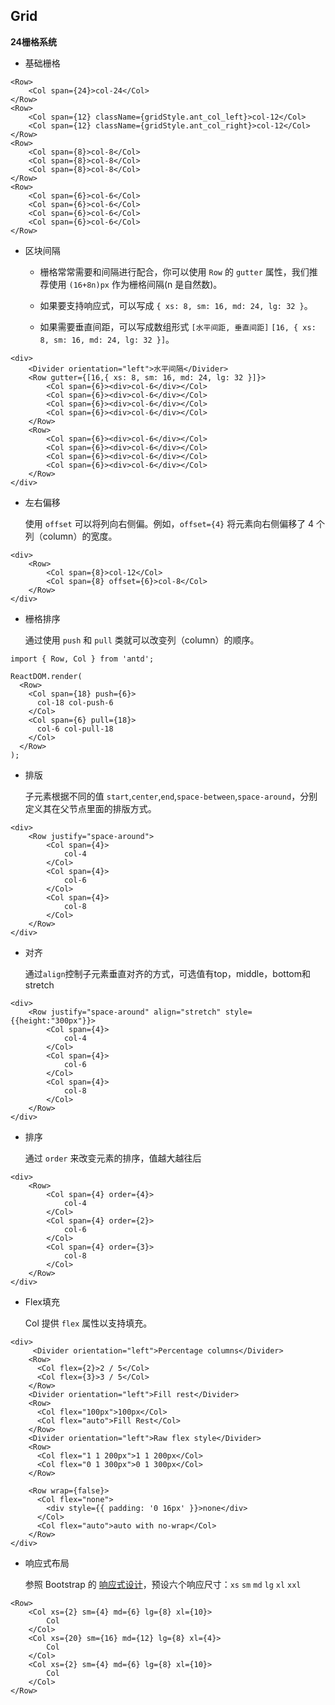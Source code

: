 ## 	Grid

**24栅格系统**

- 基础栅格

```tsx
<Row>
    <Col span={24}>col-24</Col>
</Row>
<Row>
    <Col span={12} className={gridStyle.ant_col_left}>col-12</Col>
    <Col span={12} className={gridStyle.ant_col_right}>col-12</Col>
</Row>
<Row>
    <Col span={8}>col-8</Col>
    <Col span={8}>col-8</Col>
    <Col span={8}>col-8</Col>
</Row>
<Row>
    <Col span={6}>col-6</Col>
    <Col span={6}>col-6</Col>
    <Col span={6}>col-6</Col>
    <Col span={6}>col-6</Col>
</Row>
```

- 区块间隔

  - 栅格常常需要和间隔进行配合，你可以使用 `Row` 的 `gutter` 属性，我们推荐使用 `(16+8n)px` 作为栅格间隔(n 是自然数)。

  - 如果要支持响应式，可以写成 `{ xs: 8, sm: 16, md: 24, lg: 32 }`。

  - 如果需要垂直间距，可以写成数组形式 `[水平间距, 垂直间距]` `[16, { xs: 8, sm: 16, md: 24, lg: 32 }]`。

```tsx
<div>
    <Divider orientation="left">水平间隔</Divider>
    <Row gutter={[16,{ xs: 8, sm: 16, md: 24, lg: 32 }]}>
        <Col span={6}><div>col-6</div></Col>
        <Col span={6}><div>col-6</div></Col>
        <Col span={6}><div>col-6</div></Col>
        <Col span={6}><div>col-6</div></Col>
    </Row>
    <Row>
        <Col span={6}><div>col-6</div></Col>
        <Col span={6}><div>col-6</div></Col>
        <Col span={6}><div>col-6</div></Col>
        <Col span={6}><div>col-6</div></Col>
    </Row>
</div>
```

- 左右偏移

  使用 `offset` 可以将列向右侧偏。例如，`offset={4}` 将元素向右侧偏移了 4 个列（column）的宽度。

```tsx
<div>
    <Row>
        <Col span={8}>col-12</Col>
        <Col span={8} offset={6}>col-8</Col>
    </Row>
</div>
```

- 栅格排序

  通过使用 `push` 和 `pull` 类就可以改变列（column）的顺序。

```tsx
import { Row, Col } from 'antd';

ReactDOM.render(
  <Row>
    <Col span={18} push={6}>
      col-18 col-push-6
    </Col>
    <Col span={6} pull={18}>
      col-6 col-pull-18
    </Col>
  </Row>
);
```

- 排版

  子元素根据不同的值 `start`,`center`,`end`,`space-between`,`space-around`，分别定义其在父节点里面的排版方式。

```tsx
<div>
    <Row justify="space-around">
        <Col span={4}>
            col-4
        </Col>
        <Col span={4}>
            col-6
        </Col>
        <Col span={4}>
            col-8
        </Col>
    </Row>
</div>
```

- 对齐

  通过`align`控制子元素垂直对齐的方式，可选值有top，middle，bottom和stretch

```tsx
<div>
    <Row justify="space-around" align="stretch" style={{height:"300px"}}>
        <Col span={4}>
            col-4
        </Col>
        <Col span={4}>
            col-6
        </Col>
        <Col span={4}>
            col-8
        </Col>
    </Row>
</div>
```

- 排序

  通过 `order` 来改变元素的排序，值越大越往后

```tsx
<div>
    <Row>
        <Col span={4} order={4}>
            col-4
        </Col>
        <Col span={4} order={2}>
            col-6
        </Col>
        <Col span={4} order={3}>
            col-8
        </Col>
    </Row>
</div>
```

- Flex填充

  Col 提供 `flex` 属性以支持填充。

```tsx
<div>
     <Divider orientation="left">Percentage columns</Divider>
    <Row>
      <Col flex={2}>2 / 5</Col>
      <Col flex={3}>3 / 5</Col>
    </Row>
    <Divider orientation="left">Fill rest</Divider>
    <Row>
      <Col flex="100px">100px</Col>
      <Col flex="auto">Fill Rest</Col>
    </Row>
    <Divider orientation="left">Raw flex style</Divider>
    <Row>
      <Col flex="1 1 200px">1 1 200px</Col>
      <Col flex="0 1 300px">0 1 300px</Col>
    </Row>

    <Row wrap={false}>
      <Col flex="none">
        <div style={{ padding: '0 16px' }}>none</div>
      </Col>
      <Col flex="auto">auto with no-wrap</Col>
    </Row>
</div>
```

- 响应式布局

  参照 Bootstrap 的 [响应式设计](http://getbootstrap.com/css/#grid-media-queries)，预设六个响应尺寸：`xs` `sm` `md` `lg` `xl` `xxl`

```tsx
<Row>
    <Col xs={2} sm={4} md={6} lg={8} xl={10}>
        Col
    </Col>
    <Col xs={20} sm={16} md={12} lg={8} xl={4}>
        Col
    </Col>
    <Col xs={2} sm={4} md={6} lg={8} xl={10}>
        Col
    </Col>
</Row>
```




